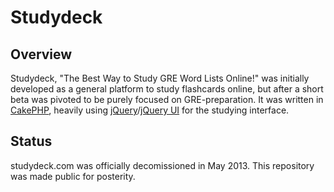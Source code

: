 Studydeck
===================

Overview
---------------------------------------------
Studydeck, "The Best Way to Study GRE Word Lists Online!" was initially developed as a general platform to study flashcards online, but after a short beta was pivoted to be purely focused on GRE-preparation.  It was written in [CakePHP](https://github.com/cakephp/cakephp), heavily using [jQuery](http://jquery.com)/[jQuery UI](http://jqueryui.com) for the studying interface.

Status
---------------------------------------------
studydeck.com was officially decomissioned in May 2013.  This repository was made public for posterity.
